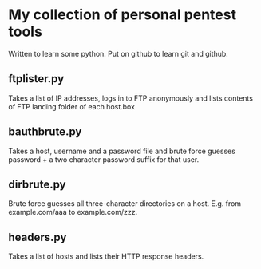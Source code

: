 # My collection of personal pentest tools
Written to learn some python. Put on github to learn git and github.

## ftplister.py
Takes a list of IP addresses, logs in to FTP anonymously and lists contents of FTP landing folder of each host.box

## bauthbrute.py
Takes a host, username and a password file and brute force guesses password + a two character password suffix for that user.

## dirbrute.py
Brute force guesses all three-character directories on a host. E.g. from example.com/aaa to example.com/zzz.

## headers.py
Takes a list of hosts and lists their HTTP response headers. 
